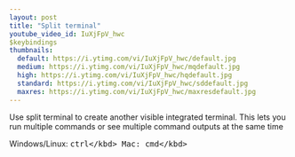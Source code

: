 ```yaml
---
layout: post
title: "Split terminal"
youtube_video_id: IuXjFpV_hwc
$keybindings
thumbnails:
  default: https://i.ytimg.com/vi/IuXjFpV_hwc/default.jpg
  medium: https://i.ytimg.com/vi/IuXjFpV_hwc/mqdefault.jpg
  high: https://i.ytimg.com/vi/IuXjFpV_hwc/hqdefault.jpg
  standard: https://i.ytimg.com/vi/IuXjFpV_hwc/sddefault.jpg
  maxres: https://i.ytimg.com/vi/IuXjFpV_hwc/maxresdefault.jpg
---
```


Use split terminal to create another visible integrated terminal. This lets you run multiple commands or see multiple command outputs at the same time 

Windows/Linux: <kbd>ctrl</kbd><kbd>\</kbd>
Mac: <kbd>cmd</kbd><kbd>\</kbd>
